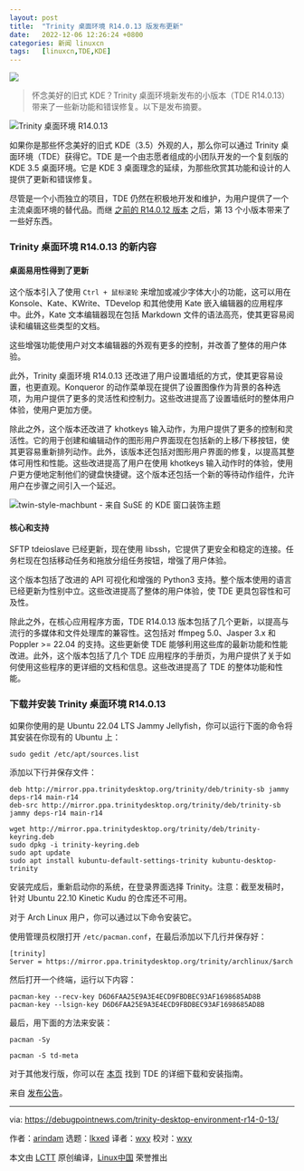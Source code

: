 ```yaml
---
layout: post
title:	"Trinity 桌面环境 R14.0.13 版发布更新"
date:	2022-12-06 12:26:24 +0800 
categories:	新闻 linuxcn 
tags:	[linuxcn,TDE,KDE]
---
```



![](/Asserts/Images//attachment/album/202212/06/122624av90sjvkh0869wy1.jpg)



> 
> 怀念美好的旧式 KDE？Trinity 桌面环境新发布的小版本（TDE R14.0.13）带来了一些新功能和错误修复。以下是发布摘要。
> 
> 
> 


![Trinity 桌面环境 R14.0.13](/Asserts/Images//attachment/album/202212/06/122624a4m79gqiac5hp8ij.jpg)


如果你是那些怀念美好的旧式 KDE（3.5）外观的人，那么你可以通过 Trinity 桌面环境（TDE）获得它。TDE 是一个由志愿者组成的小团队开发的一个复刻版的 KDE 3.5 桌面环境。它是 KDE 3 桌面理念的延续，为那些欣赏其功能和设计的人提供了更新和错误修复。


尽管是一个小而独立的项目，TDE 仍然在积极地开发和维护，为用户提供了一个主流桌面环境的替代品。而继 [之前的 R14.0.12 版本](https://www.debugpoint.com/tde-release-r14-0-12/) 之后，第 13 个小版本带来了一些好东西。


### Trinity 桌面环境 R14.0.13 的新内容


#### 桌面易用性得到了更新


这个版本引入了使用 `Ctrl + 鼠标滚轮` 来增加或减少字体大小的功能，这可以用在 Konsole、Kate、KWrite、TDevelop 和其他使用 Kate 嵌入编辑器的应用程序中。此外，Kate 文本编辑器现在包括 Markdown 文件的语法高亮，使其更容易阅读和编辑这些类型的文档。


这些增强功能使用户对文本编辑器的外观有更多的控制，并改善了整体的用户体验。


此外，Trinity 桌面环境 R14.0.13 还改进了用户设置墙纸的方式，使其更容易设置，也更直观。Konqueror 的动作菜单现在提供了设置图像作为背景的各种选项，为用户提供了更多的灵活性和控制力。这些改进提高了设置墙纸时的整体用户体验，使用户更加方便。


除此之外，这个版本还改进了 khotkeys 输入动作，为用户提供了更多的控制和灵活性。它的用于创建和编辑动作的图形用户界面现在包括新的上移/下移按钮，使其更容易重新排列动作。此外，该版本还包括对图形用户界面的修复，以提高其整体可用性和性能。这些改进提高了用户在使用 khotkeys 输入动作时的体验，使用户更方便地定制他们的键盘快捷键。这个版本还包括一个新的等待动作组件，允许用户在步骤之间引入一个延迟。


![twin-style-machbunt - 来自 SuSE 的 KDE 窗口装饰主题](/Asserts/Images//attachment/album/202212/06/122625lyvelufycx33lf9s.jpg)


#### 核心和支持


SFTP tdeioslave 已经更新，现在使用 libssh，它提供了更安全和稳定的连接。任务栏现在包括移动任务和拖放分组任务按钮，增强了用户体验。


这个版本包括了改进的 API 可视化和增强的 Python3 支持。整个版本使用的语言已经更新为性别中立。这些改进提高了整体的用户体验，使 TDE 更具包容性和可及性。


除此之外，在核心应用程序方面，TDE R14.0.13 版本包括了几个更新，以提高与流行的多媒体和文件处理库的兼容性。这包括对 ffmpeg 5.0、Jasper 3.x 和 Poppler >= 22.04 的支持。这些更新使 TDE 能够利用这些库的最新功能和性能改进。此外，这个版本包括了几个 TDE 应用程序的手册页，为用户提供了关于如何使用这些程序的更详细的文档和信息。这些改进提高了 TDE 的整体功能和性能。


### 下载并安装 Trinity 桌面环境 R14.0.13


如果你使用的是 Ubuntu 22.04 LTS Jammy Jellyfish，你可以运行下面的命令将其安装在你现有的 Ubuntu 上：



```
sudo gedit /etc/apt/sources.list

```

添加以下行并保存文件：



```
deb http://mirror.ppa.trinitydesktop.org/trinity/deb/trinity-sb jammy deps-r14 main-r14
deb-src http://mirror.ppa.trinitydesktop.org/trinity/deb/trinity-sb jammy deps-r14 main-r14

```


```
wget http://mirror.ppa.trinitydesktop.org/trinity/deb/trinity-keyring.deb
sudo dpkg -i trinity-keyring.deb
sudo apt update
sudo apt install kubuntu-default-settings-trinity kubuntu-desktop-trinity

```

安装完成后，重新启动你的系统，在登录界面选择 Trinity。注意：截至发稿时，针对 Ubuntu 22.10 Kinetic Kudu 的仓库还不可用。


对于 Arch Linux 用户，你可以通过以下命令安装它。


使用管理员权限打开 `/etc/pacman.conf`，在最后添加以下几行并保存好：



```
[trinity]
Server = https://mirror.ppa.trinitydesktop.org/trinity/archlinux/$arch

```

然后打开一个终端，运行以下内容：



```
pacman-key --recv-key D6D6FAA25E9A3E4ECD9FBDBEC93AF1698685AD8B
pacman-key --lsign-key D6D6FAA25E9A3E4ECD9FBDBEC93AF1698685AD8B

```

最后，用下面的方法来安装：



```
pacman -Sy

```


```
pacman -S td-meta

```

对于其他发行版，你可以在 [本页](https://wiki.trinitydesktop.org/Category:Documentation#Installing_from_a_Package_Manager) 找到 TDE 的详细下载和安装指南。


来自 [发布公告](https://www.trinitydesktop.org/newsentry.php?entry=2022.10.30)。




---


via: <https://debugpointnews.com/trinity-desktop-environment-r14-0-13/>


作者：[arindam](https://debugpointnews.com/author/dpicubegmail-com/) 选题：[lkxed](https://github.com/lkxed) 译者：[wxy](https://github.com/wxy) 校对：[wxy](https://github.com/wxy)


本文由 [LCTT](https://github.com/LCTT/TranslateProject) 原创编译，[Linux中国](https://linux.cn/) 荣誉推出
